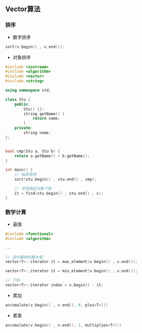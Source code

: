 <!--
 * @Description: 
 * @Version: 1.0
 * @Author: DaLao
 * @Email: dalao_li@163.com
 * @Date: 2021-11-15 21:05:31
 * @LastEditors: dalao
 * @LastEditTime: 2022-03-29 22:40:02
-->

## Vector算法


### 排序

- 数字排序

```c
sort(v.begin() , v.end());
```

- 对象排序

```c++
#include <iostream>
#include <algorithm>
#include <vector>
#include <string>

using namespace std;

class Stu {
	public:
		Stu() {};
		string getName() {
			return name;
		}
	private:
		string name;
};


bool cmp(Stu a, Stu b) {
	return a.getName() < b.getName();
}

int main() {
    // 指定排序
    sort(stu.begin() , stu.end() , cmp);

    // 寻找指定对象下标
    it = find(stu.begin() , stu.end() , s);
}
```


### 数学计算

- 最值

```c
#include <functional>
#include <algorithm>

...

// 迭代器指向最大值
vector<T>::iterator it = max_element(v.begin() , v.end());

vector<T>::iterator it = min_element(v.begin() , v.end());

// 下标
vector<T>::iterator index = v.begin() - it;
```

- 累加

```c
accumulate(v.begin() , v.end(), 0, plus<T>())
```

- 累乘

```c
accumulate(v.begin() , v.end(), 1, multiplies<T>())
```